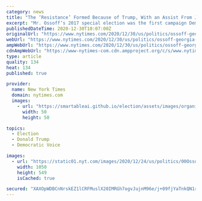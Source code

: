 ```yaml
---
category: news
title: "The ‘Resistance’ Formed Because of Trump, With an Assist From Jon Ossoff"
excerpt: "Mr. Ossoff’s 2017 special election was the first campaign Democrats had to focus on, after the shock of President Trump’s win. He lost, but the organizations formed around that race kept growing."
publishedDateTime: 2020-12-30T10:07:00Z
originalUrl: "https://www.nytimes.com/2020/12/30/us/politics/ossoff-georgia-resistance-trump.html"
webUrl: "https://www.nytimes.com/2020/12/30/us/politics/ossoff-georgia-resistance-trump.html"
ampWebUrl: "https://www.nytimes.com/2020/12/30/us/politics/ossoff-georgia-resistance-trump.amp.html"
cdnAmpWebUrl: "https://www-nytimes-com.cdn.ampproject.org/c/s/www.nytimes.com/2020/12/30/us/politics/ossoff-georgia-resistance-trump.amp.html"
type: article
quality: 134
heat: 134
published: true

provider:
  name: New York Times
  domain: nytimes.com
  images:
    - url: "https://smartableai.github.io/election/assets/images/organizations/nytimes.com-50x50.jpg"
      width: 50
      height: 50

topics:
  - Election
  - Donald Trump
  - Democratic Voice

images:
  - url: "https://static01.nyt.com/images/2020/12/24/us/politics/00Ossoff-resistance1/00Ossoff-resistance1-facebookJumbo.jpg"
    width: 1050
    height: 549
    isCached: true

secured: "XAXOpWDBCnNrskEZ1lCRFMuslX20IMRGh7ogvJujnM96e/j+09fjYaTnkQN1roTo1HW1zbdMigKMx8IhagnpqSJXrqrmuqXiT3CgQUPsuDuHVGpo0XcnHprvglvZuviXob8YarIousZw6UMSJUm3XjhTvyrbO1viZiKLwI9GWUenppX1MPXirxjJtGgshC6Yzavrl+jtreyi0EZsVhhHHxhFbqFDFdzXfui+ydqAXT62j/czGqJqOY09jSO//IJcIqaSVkLNUnb80c5ul8RGDk8f7bCewfFD8QSuGMcRAPIUE85jockm6ujPenBxsRLoLJJi9SGbvQ/26TBu0kQNu6fcvkPHE+IWX3zmeRi6Uv0=;1phsi3DE+ATqIkOEnCyfPw=="
---
```


